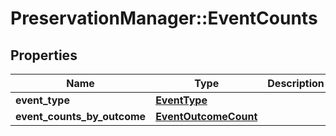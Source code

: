 # PreservationManager::EventCounts

## Properties
Name | Type | Description | Notes
------------ | ------------- | ------------- | -------------
**event_type** | [**EventType**](EventType.md) |  | [optional] 
**event_counts_by_outcome** | [**EventOutcomeCount**](EventOutcomeCount.md) |  | [optional] 

